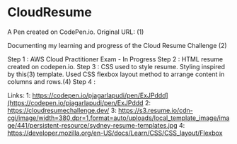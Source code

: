 # CloudResume

A Pen created on CodePen.io. Original URL: (1)

Documenting my learning and progress of the Cloud Resume Challenge (2)

Step 1 : AWS Cloud Practitioner Exam - In Progress 
Step 2 : HTML resume created on codepen.io.
Step 3 : CSS used to style resume. Styling inspired by this(3) template. Used CSS flexbox layout method to arrange content in columns and rows.(4)
Step 4 : 










Links:
1: https://codepen.io/pjagarlapudi/pen/ExJPddd](https://codepen.io/pjagarlapudi/pen/ExJPddd
2: https://cloudresumechallenge.dev/
3: https://s3.resume.io/cdn-cgi/image/width=380,dpr=1,format=auto/uploads/local_template_image/image/441/persistent-resource/sydney-resume-templates.jpg 
4: https://developer.mozilla.org/en-US/docs/Learn/CSS/CSS_layout/Flexbox